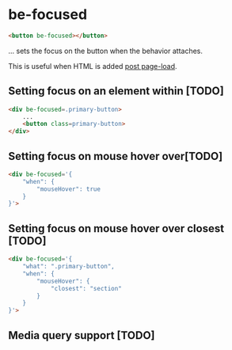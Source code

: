 # be-focused

```html
<button be-focused></button>
```

... sets the focus on the button when the behavior attaches.

This  is useful when HTML is added [post page-load](https://stackoverflow.com/questions/27313872/auto-focus-is-not-working-for-input-field).

## Setting focus on an element within [TODO]

```html
<div be-focused=.primary-button>
    ...
    <button class=primary-button>
</div>
```

## Setting focus on mouse hover over[TODO]

```html
<div be-focused='{
    "when": {
        "mouseHover": true
    }
}'>
```

## Setting focus on mouse hover over closest [TODO]

```html
<div be-focused='{
    "what": ".primary-button",
    "when": {
        "mouseHover": {
            "closest": "section"
        }
    }
}'>
```

## Media query support [TODO]





